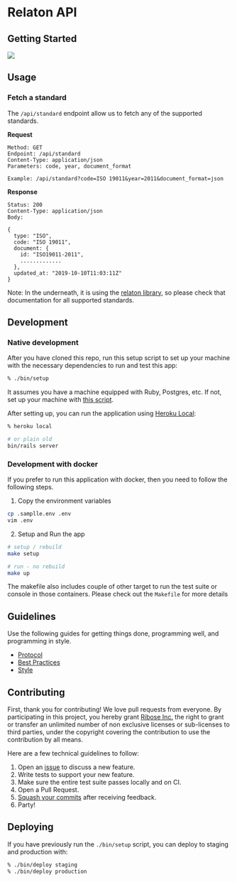 # Relaton API

## Getting Started

![](https://github.com/relaton/relaton.org/workflows/GitHub%20CI/badge.svg)

## Usage

### Fetch a standard

The `/api/standard` endpoint allow us to fetch any of the supported standards.

**Request**

```
Method: GET
Endpoint: /api/standard
Content-Type: application/json
Parameters: code, year, document_format

Example: /api/standard?code=ISO 19011&year=2011&document_format=json
```

**Response**

```
Status: 200
Content-Type: application/json
Body:

{
  type: "ISO",
  code: "ISO 19011",
  document: {
    id: "ISO19011-2011",
    .............
  },
  updated_at: "2019-10-10T11:03:11Z"
}
```

Note: In the underneath, it is using the [relaton
library](https://github.com/relaton/relaton), so please check that documentation
for all supported standards.


## Development

### Native development

After you have cloned this repo, run this setup script to set up your machine
with the necessary dependencies to run and test this app:

```sh
% ./bin/setup
```

It assumes you have a machine equipped with Ruby, Postgres, etc. If not, set up
your machine with [this script].

After setting up, you can run the application using [Heroku Local]:

```sh
% heroku local

# or plain old
bin/rails server
```

### Development with docker

If you prefer to run this application with docker, then you need to follow the
following steps.

1. Copy the environment variables

```sh
cp .samplle.env .env
vim .env
```

2. Setup and Run the app

```sh
# setup / rebuild
make setup

# run - no rebuild
make up
```

The makefile also includes couple of other target to run the test suite or
console in those containers. Please check out the `Makefile` for more details

## Guidelines

Use the following guides for getting things done, programming well, and
programming in style.

* [Protocol](http://github.com/thoughtbot/guides/blob/master/protocol)
* [Best Practices](http://github.com/thoughtbot/guides/blob/master/best-practices)
* [Style](http://github.com/thoughtbot/guides/blob/master/style)

## Contributing

First, thank you for contributing! We love pull requests from everyone. By
participating in this project, you hereby grant [Ribose Inc.][riboseinc] the
right to grant or transfer an unlimited number of non exclusive licenses or
sub-licenses to third parties, under the copyright covering the contribution
to use the contribution by all means.

Here are a few technical guidelines to follow:

1. Open an [issue][issues] to discuss a new feature.
1. Write tests to support your new feature.
1. Make sure the entire test suite passes locally and on CI.
1. Open a Pull Request.
1. [Squash your commits][squash] after receiving feedback.
1. Party!

## Deploying

If you have previously run the `./bin/setup` script,
you can deploy to staging and production with:

```sh
% ./bin/deploy staging
% ./bin/deploy production
```

[riboseinc]: https://www.ribose.com
[this script]: https://github.com/thoughtbot/laptop
[issues]: https://github.com/metanorma/relaton.org/issues
[Heroku Local]: https://devcenter.heroku.com/articles/heroku-local
[squash]: https://github.com/thoughtbot/guides/tree/master/protocol/git#write-a-feature
